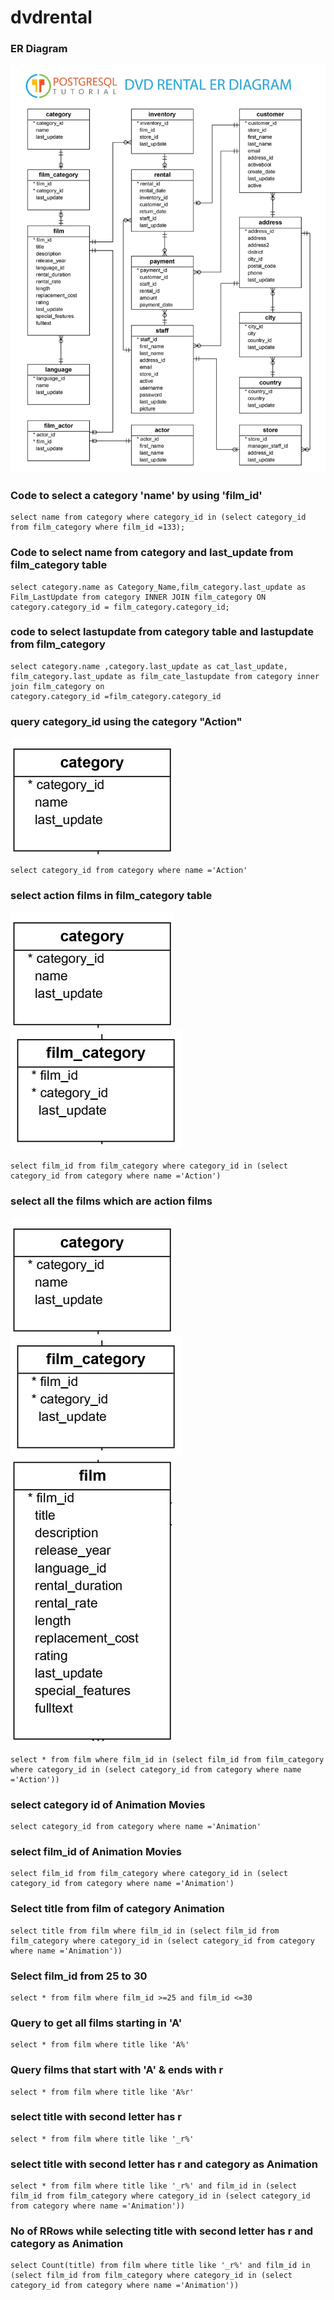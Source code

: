 # dvdrental


### ER Diagram
![dvdrental_ER](dvdrental_ER.jpg)


### Code to select a category 'name' by using 'film_id'
```
select name from category where category_id in (select category_id from film_category where film_id =133);
```

### Code to select name from  category and last_update from film_category table 
```
select category.name as Category_Name,film_category.last_update as Film_LastUpdate from category INNER JOIN film_category ON category.category_id = film_category.category_id;
```
### code to select lastupdate from category table and lastupdate from film_category
```
select category.name ,category.last_update as cat_last_update,
film_category.last_update as film_cate_lastupdate from category inner join film_category on
category.category_id =film_category.category_id
```
### query category_id using the category "Action"
![category](category.jpg)
```
select category_id from category where name ='Action'
```
### select action films in film_category table
![category](category.jpg) ![category](film_category.jpg)
```
select film_id from film_category where category_id in (select category_id from category where name ='Action')
```
### select all the films  which are action films
![category](category.jpg) ![category](film_category.jpg) 
![category](film.jpg)
```
select * from film where film_id in (select film_id from film_category where category_id in (select category_id from category where name ='Action'))
```
### select category id of Animation Movies
```
select category_id from category where name ='Animation'
```
### select film_id of Animation Movies
```
select film_id from film_category where category_id in (select category_id from category where name ='Animation')
```
### Select title from film of category Animation
```
select title from film where film_id in (select film_id from film_category where category_id in (select category_id from category where name ='Animation'))

```
### Select film_id from 25 to 30
```
select * from film where film_id >=25 and film_id <=30 
```
### Query to get all films starting in 'A'
```
select * from film where title like 'A%'
```
### Query films that start with 'A' & ends with r
```
select * from film where title like 'A%r'
```
### select title with second letter has r
```
select * from film where title like '_r%'
```
### select title with second letter has r and category as Animation
```
select * from film where title like '_r%' and film_id in (select film_id from film_category where category_id in (select category_id from category where name ='Animation'))

```
### No of RRows while selecting title with second letter has r and category as Animation 
```
select Count(title) from film where title like '_r%' and film_id in (select film_id from film_category where category_id in (select category_id from category where name ='Animation'))
```
